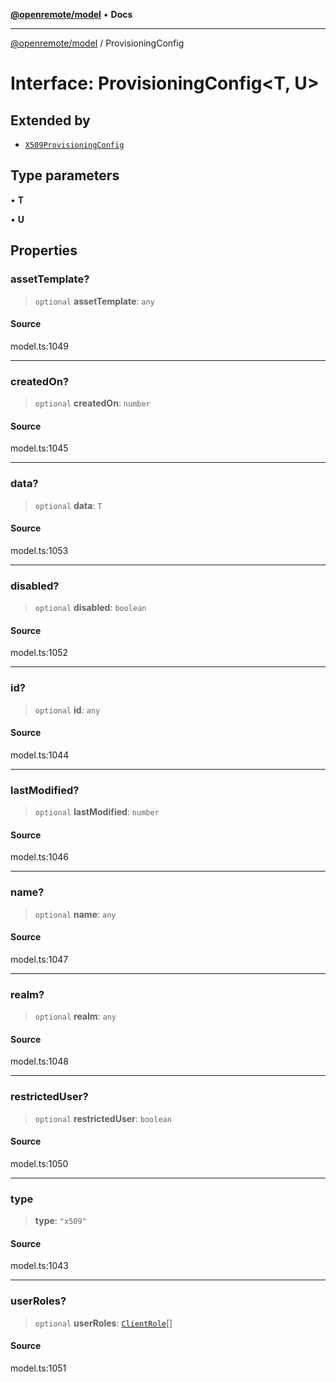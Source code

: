 [**@openremote/model**](../README.md) • **Docs**

***

[@openremote/model](../globals.md) / ProvisioningConfig

# Interface: ProvisioningConfig\<T, U\>

## Extended by

- [`X509ProvisioningConfig`](X509ProvisioningConfig.md)

## Type parameters

• **T**

• **U**

## Properties

### assetTemplate?

> `optional` **assetTemplate**: `any`

#### Source

model.ts:1049

***

### createdOn?

> `optional` **createdOn**: `number`

#### Source

model.ts:1045

***

### data?

> `optional` **data**: `T`

#### Source

model.ts:1053

***

### disabled?

> `optional` **disabled**: `boolean`

#### Source

model.ts:1052

***

### id?

> `optional` **id**: `any`

#### Source

model.ts:1044

***

### lastModified?

> `optional` **lastModified**: `number`

#### Source

model.ts:1046

***

### name?

> `optional` **name**: `any`

#### Source

model.ts:1047

***

### realm?

> `optional` **realm**: `any`

#### Source

model.ts:1048

***

### restrictedUser?

> `optional` **restrictedUser**: `boolean`

#### Source

model.ts:1050

***

### type

> **type**: `"x509"`

#### Source

model.ts:1043

***

### userRoles?

> `optional` **userRoles**: [`ClientRole`](../enumerations/ClientRole.md)[]

#### Source

model.ts:1051
